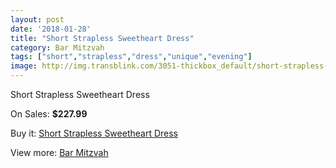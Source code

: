 ```yaml
---
layout: post
date: '2018-01-28'
title: "Short Strapless Sweetheart Dress"
category: Bar Mitzvah
tags: ["short","strapless","dress","unique","evening"]
image: http://img.transblink.com/3051-thickbox_default/short-strapless-sweetheart-dress.jpg
---
```

Short Strapless Sweetheart Dress

On Sales: **$227.99**
<a href="https://www.transblink.com/en/bar-mitzvah/966-short-strapless-sweetheart-dress.html"><amp-img layout="responsive" width="600" height="600" src="//img.transblink.com/3051-thickbox_default/short-strapless-sweetheart-dress.jpg" alt="Short Strapless Sweetheart Dress 0" /></a>
<a href="https://www.transblink.com/en/bar-mitzvah/966-short-strapless-sweetheart-dress.html"><amp-img layout="responsive" width="600" height="600" src="//img.transblink.com/3053-thickbox_default/short-strapless-sweetheart-dress.jpg" alt="Short Strapless Sweetheart Dress 1" /></a>
<a href="https://www.transblink.com/en/bar-mitzvah/966-short-strapless-sweetheart-dress.html"><amp-img layout="responsive" width="600" height="600" src="//img.transblink.com/3052-thickbox_default/short-strapless-sweetheart-dress.jpg" alt="Short Strapless Sweetheart Dress 2" /></a>

Buy it: [Short Strapless Sweetheart Dress](https://www.transblink.com/en/bar-mitzvah/966-short-strapless-sweetheart-dress.html "Short Strapless Sweetheart Dress")

View more: [Bar Mitzvah](https://www.transblink.com/en/2-bar-mitzvah "Bar Mitzvah")